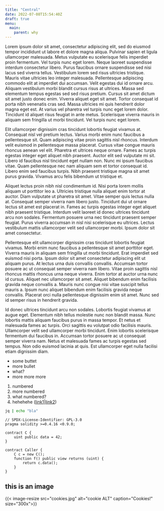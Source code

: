 ```yaml
---
title: "Central"
date: 2022-07-08T15:54:40Z
draft: true
menu:
  main:
    parent: why
---
```


Lorem ipsum dolor sit amet, consectetur adipiscing elit, sed do eiusmod tempor
incididunt ut labore et dolore magna aliqua. Pulvinar sapien et ligula
ullamcorper malesuada. Metus vulputate eu scelerisque felis imperdiet proin
fermentum. Vel turpis nunc eget lorem. Neque laoreet suspendisse interdum
consectetur libero. Purus faucibus ornare suspendisse sed nisi lacus sed
viverra tellus. Vestibulum lorem sed risus ultricies tristique. Mauris vitae
ultricies leo integer malesuada. Pellentesque adipiscing commodo elit at
imperdiet dui accumsan. Velit egestas dui id ornare arcu. Aliquam vestibulum
morbi blandit cursus risus at ultrices. Massa sed elementum tempus egestas sed
sed risus pretium. Cursus sit amet dictum sit amet justo donec enim. Viverra
aliquet eget sit amet. Tortor consequat id porta nibh venenatis cras sed. Massa
ultricies mi quis hendrerit dolor magna eget est. At varius vel pharetra vel
turpis nunc eget lorem dolor. Tincidunt id aliquet risus feugiat in ante metus.
Scelerisque viverra mauris in aliquam sem fringilla ut morbi tincidunt. Vel
turpis nunc eget lorem.

Elit ullamcorper dignissim cras tincidunt lobortis feugiat vivamus at.
Consequat nisl vel pretium lectus. Varius morbi enim nunc faucibus a
pellentesque sit. Quam adipiscing vitae proin sagittis nisl rhoncus. Interdum
velit euismod in pellentesque massa placerat. Cursus vitae congue mauris
rhoncus aenean vel elit. Pharetra et ultrices neque ornare. Fames ac turpis
egestas integer eget aliquet nibh praesent. Auctor elit sed vulputate mi sit.
Libero id faucibus nisl tincidunt eget nullam non. Nunc mi ipsum faucibus
vitae. Quam pellentesque nec nam aliquam sem et tortor consequat id. Libero
enim sed faucibus turpis. Nibh praesent tristique magna sit amet purus gravida.
Vivamus arcu felis bibendum ut tristique et.

Aliquet lectus proin nibh nisl condimentum id. Nisi porta lorem mollis aliquam
ut porttitor leo a. Ultricies tristique nulla aliquet enim tortor at auctor.
Diam vulputate ut pharetra sit amet. Vitae semper quis lectus nulla at.
Consequat semper viverra nam libero justo. Tincidunt dui ut ornare lectus sit
amet est placerat in. Fames ac turpis egestas integer eget aliquet nibh
praesent tristique. Interdum velit laoreet id donec ultrices tincidunt arcu non
sodales. Fermentum posuere urna nec tincidunt praesent semper feugiat. Purus
viverra accumsan in nisl nisi scelerisque eu ultrices. Lectus vestibulum mattis
ullamcorper velit sed ullamcorper morbi. Ipsum dolor sit amet consectetur.

Pellentesque elit ullamcorper dignissim cras tincidunt lobortis feugiat
vivamus. Morbi enim nunc faucibus a pellentesque sit amet porttitor eget.
Viverra mauris in aliquam sem fringilla ut morbi tincidunt. Erat imperdiet sed
euismod nisi porta. Ipsum dolor sit amet consectetur adipiscing elit ut aliquam
purus. At lectus urna duis convallis convallis. Accumsan tortor posuere ac ut
consequat semper viverra nam libero. Vitae proin sagittis nisl rhoncus mattis
rhoncus urna neque viverra. Enim tortor at auctor urna nunc id cursus. Aliquet
nec ullamcorper sit amet. Aliquet bibendum enim facilisis gravida neque
convallis a. Mauris nunc congue nisi vitae suscipit tellus mauris a. Ipsum nunc
aliquet bibendum enim facilisis gravida neque convallis. Placerat orci nulla
pellentesque dignissim enim sit amet. Nunc sed id semper risus in hendrerit
gravida.

Id donec ultrices tincidunt arcu non sodales. Lobortis feugiat vivamus at augue
eget. Elementum nibh tellus molestie nunc non blandit massa. Nunc lobortis
mattis aliquam faucibus purus in massa tempor. Et netus et malesuada fames ac
turpis. Orci sagittis eu volutpat odio facilisis mauris. Ullamcorper velit sed
ullamcorper morbi tincidunt. Enim lobortis scelerisque fermentum dui faucibus
in. Accumsan tortor posuere ac ut consequat semper viverra nam. Netus et
malesuada fames ac turpis egestas sed tempus. Non odio euismod lacinia at quis.
Est ullamcorper eget nulla facilisi etiam dignissim diam.


* some buttet
* more bullet
* what?
* more more more

1. numbered
1. more numbered
1. what numbered?
1. hehehehe ([link1](https://google.com)|[link2](http://example.com "example"))

```bash
jq | echo "bla"
```

```sol
// SPDX-License-Identifier: GPL-3.0
pragma solidity >=0.4.16 <0.9.0;

contract C {
    uint public data = 42;
}

contract Caller {
    C c = new C();
    function f() public view returns (uint) {
        return c.data();
    }
}
```

## this is an image

{{< image-resize src="cookies.jpg" alt="cookie ALT" caption="Cookies!" size="300x">}}

